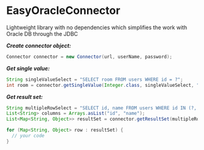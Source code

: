 # EasyOracleConnector
Lightweight library with no dependencies which simplifies the work with Oracle DB through the JDBC


***Create connector object:***
```java
Connector connector = new Connector(url, userName, password);
```

***Get single value:***
```java
String singleValueSelect = "SELECT room FROM users WHERE id = ?";
int room = connector.getSingleValue(Integer.class, singleValueSelect, "room", 1);
```

***Get result set:***
```java
String multipleRowSelect = "SELECT id, name FROM users WHERE id IN (?, ?, ?)";
List<String> columns = Arrays.asList("id", "name");
List<Map<String, Object>> resultSet = connector.getResultSet(multipleRowSelect, columns, 1, 2, 3);

for (Map<String, Object> row : resultSet) {
  // your code
}
```
